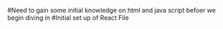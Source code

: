 
#Need to gain some initial knowledge on html and java script befoer we begin diving in
#Initial set up of React File